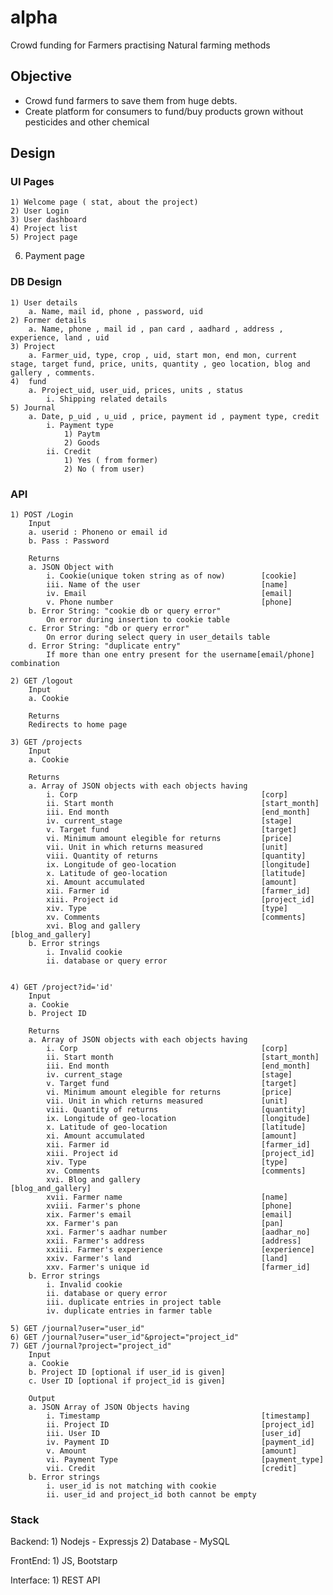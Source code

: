 # alpha
Crowd funding for Farmers practising Natural farming methods

## Objective
* Crowd fund farmers to save them from huge debts.
* Create platform for consumers to fund/buy products grown without pesticides and other chemical

## Design
### UI Pages

	1) Welcome page ( stat, about the project)
	2) User Login
	3) User dashboard
	4) Project list
	5) Project page
  6) Payment page
  
### DB Design
	1) User details
		a. Name, mail id, phone , password, uid
	2) Former details
		a. Name, phone , mail id , pan card , aadhard , address , experience, land , uid
	3) Project
		a. Farmer_uid, type, crop , uid, start mon, end mon, current stage, target fund, price, units, quantity , geo location, blog and gallery , comments.
	4)  fund
		a. Project_uid, user_uid, prices, units , status
			i. Shipping related details
	5) Journal
		a. Date, p_uid , u_uid , price, payment id , payment type, credit
			i. Payment type
				1) Paytm
				2) Goods
			ii. Credit
				1) Yes ( from former)
				2) No ( from user)

### API
	1) POST /Login
		Input
		a. userid : Phoneno or email id
		b. Pass : Password
		
		Returns
		a. JSON Object with
			i. Cookie(unique token string as of now)		[cookie]
			iii. Name of the user 							[name]
			iv. Email 										[email]
			v. Phone number 								[phone]
		b. Error String: "cookie db or query error"
			On error during insertion to cookie table
		c. Error String: "db or query error"
			On error during select query in user_details table
		d. Error String: "duplicate entry"
			If more than one entry present for the username[email/phone] combination

	2) GET /logout
		Input
		a. Cookie

		Returns
		Redirects to home page

	3) GET /projects
		Input
		a. Cookie

		Returns
		a. Array of JSON objects with each objects having
			i. Corp 										[corp]
			ii. Start month									[start_month]
			iii. End month 									[end_month]
			iv. current_stage 								[stage]
			v. Target fund 									[target]
			vi. Minimum amount elegible for returns 		[price]
			vii. Unit in which returns measured 			[unit]
			viii. Quantity of returns 						[quantity]
			ix. Longitude of geo-location 					[longitude]
			x. Latitude of geo-location 					[latitude]
			xi. Amount accumulated 							[amount]
			xii. Farmer id 									[farmer_id]
			xiii. Project id 								[project_id]
			xiv. Type 										[type]
			xv. Comments 									[comments]
			xvi. Blog and gallery 							[blog_and_gallery]
		b. Error strings
			i. Invalid cookie
			ii. database or query error
		
		
	4) GET /project?id='id'
		Input
		a. Cookie
		b. Project ID

		Returns
		a. Array of JSON objects with each objects having
			i. Corp 										[corp]
			ii. Start month									[start_month]
			iii. End month 									[end_month]
			iv. current_stage 								[stage]
			v. Target fund 									[target]
			vi. Minimum amount elegible for returns 		[price]
			vii. Unit in which returns measured 			[unit]
			viii. Quantity of returns 						[quantity]
			ix. Longitude of geo-location 					[longitude]
			x. Latitude of geo-location 					[latitude]
			xi. Amount accumulated 							[amount]
			xii. Farmer id 									[farmer_id]
			xiii. Project id 								[project_id]
			xiv. Type 										[type]
			xv. Comments 									[comments]
			xvi. Blog and gallery 							[blog_and_gallery]
			xvii. Farmer name 								[name]
			xviii. Farmer's phone 							[phone]
			xix. Farmer's email 							[email]
			xx. Farmer's pan 								[pan]
			xxi. Farmer's aadhar number 					[aadhar_no]
			xxii. Farmer's address 							[address]
			xxiii. Farmer's experience 						[experience]
			xxiv. Farmer's land 							[land]
			xxv. Farmer's unique id 						[farmer_id]
		b. Error strings
			i. Invalid cookie
			ii. database or query error
			iii. duplicate entries in project table
			iv. duplicate entries in farmer table
		
	5) GET /journal?user="user_id"
	6) GET /journal?user="user_id"&project="project_id"
	7) GET /journal?project="project_id"
		Input
		a. Cookie
		b. Project ID [optional if user_id is given]
		c. User ID [optional if project_id is given]

		Output
		a. JSON Array of JSON Objects having
			i. Timestamp 									[timestamp]
			ii. Project ID 									[project_id]
			iii. User ID 									[user_id]
			iv. Payment ID 									[payment_id]
			v. Amount 										[amount]
			vi. Payment Type 								[payment_type]
			vii. Credit 									[credit]
		b. Error strings
			i. user_id is not matching with cookie
			ii. user_id and project_id both cannot be empty

### Stack
Backend:
	1) Nodejs - Expressjs
	2) Database - MySQL

FrontEnd:
	1) JS, Bootstarp
	
	
Interface:
	1) REST API

